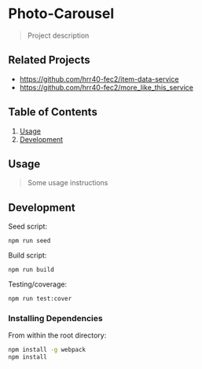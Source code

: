 # Photo-Carousel

> Project description

## Related Projects

  - https://github.com/hrr40-fec2/item-data-service
  - https://github.com/hrr40-fec2/more_like_this_service


## Table of Contents

1. [Usage](#Usage)
1. [Development](#development)

## Usage

> Some usage instructions

## Development

Seed script:

```
npm run seed
```
Build script:

```
npm run build
```
Testing/coverage:

```
npm run test:cover
```

### Installing Dependencies

From within the root directory:

```sh
npm install -g webpack
npm install
```